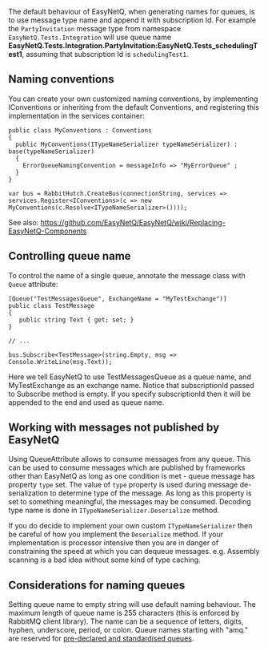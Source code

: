 The default behaviour of EasyNetQ, when generating names for queues, is to use message type name and append it with subscription Id. For example the `PartyInvitation` message type from namespace `EasyNetQ.Tests.Integration` will use queue name **EasyNetQ.Tests.Integration.PartyInvitation:EasyNetQ.Tests_schedulingTest1**, assuming that subscription Id is 
`schedulingTest1`.

## Naming conventions
You can create your own customized naming conventions, by implementing IConventions or inheriting from the default Conventions, and registering this implementation in the services container:

    public class MyConventions : Conventions
    {
      public MyConventions(ITypeNameSerializer typeNameSerializer) : base(typeNameSerializer)
      {
        ErrorQueueNamingConvention = messageInfo => "MyErrorQueue" ;
      }
    }

```
var bus = RabbitHutch.CreateBus(connectionString, services => services.Register<IConventions>(c => new MyConventions(c.Resolve<ITypeNameSerializer>())));
```

See also:
https://github.com/EasyNetQ/EasyNetQ/wiki/Replacing-EasyNetQ-Components


## Controlling queue name

To control the name of a single queue, annotate the message class with `Queue` attribute:

    [Queue("TestMessagesQueue", ExchangeName = "MyTestExchange")]
    public class TestMessage
    {
	   public string Text { get; set; }
    }
	
	// ...
	
	bus.Subscribe<TestMessage>(string.Empty, msg => Console.WriteLine(msg.Text));

Here we tell EasyNetQ to use TestMessagesQueue as a queue name, and MyTestExchange as an exchange name. Notice that subscriptionId passed to Subscribe method is empty. If you specify subscriptionId then it will be appended to the end and used as queue name.


## Working with messages not published by EasyNetQ

Using QueueAttribute allows to consume messages from any queue. This can be used to consume messages which are published by frameworks other than EasyNetQ as long as one condition is met - queue message has property `type` set. The value of `type` property is used during message de-serialization to determine type of the message. As long as this property is set to something meaningful, the messages may be consumed. Decoding type name is done in `ITypeNameSerializer.Deserialize` method.

If you do decide to implement your own custom `ITypeNameSerializer` then be careful of how you implement the `Deserialize` method. If your implementation is processor intensive then you are in danger of constraining the speed at which you can dequeue messages. e.g. Assembly scanning is a bad idea without some kind of type caching.

## Considerations for naming queues

Setting queue name to empty string will use default naming behaviour. The maximum length of queue name is 255 characters (this is enforced by RabbitMQ client library). The name can be a sequence of letters, digits, hyphen, underscore, period, or colon. 
Queue names starting with "amq." are reserved for [pre-declared and standardised queues]("https://www.rabbitmq.com/amqp-0-9-1-reference.html#queue.declare.queue").
